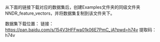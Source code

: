 从下面的链接下载对应的数据集后，创建Examples文件夹的同级文件夹NNDR_feature_vectors，并将数据集复制到该文件夹下。

数据集下载位置： 链接：https://pan.baidu.com/s/154V3HFFwa01k06E7PmC_jA?pwd=h74v 提取码：h74v
